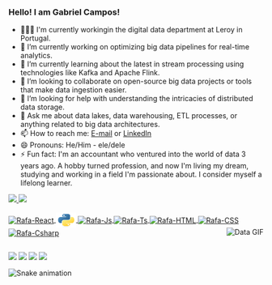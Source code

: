 ### Hello! I am Gabriel Campos!

- 🧑🏼‍💻 I'm currently workingin the digital data department at Leroy in Portugal.
- 🔭 I’m currently working on optimizing big data pipelines for real-time analytics.
- 🌱 I’m currently learning about the latest in stream processing using technologies like Kafka and Apache Flink.
- 👯 I’m looking to collaborate on open-source big data projects or tools that make data ingestion easier.
- 🤔 I’m looking for help with understanding the intricacies of distributed data storage.
- 💬 Ask me about data lakes, data warehousing, ETL processes, or anything related to big data architectures.
- 📫 How to reach me: [E-mail](gabriel.c.campos@ext.leroymerlin.pt) or [LinkedIn](https://www.linkedin.com/in/gabrielcabralcampos/)
- 😄 Pronouns: He/Him - ele/dele
- ⚡ Fun fact: I'm an accountant who ventured into the world of data 3 years ago. A hobby turned profession, and now I'm living my dream, studying and working in a field I'm passionate about. I consider myself a lifelong learner.

<div>
  <a href="https://github.com/Gabezz124">
  <img height="180em" src="https://github-readme-stats.vercel.app/api?username=Gabezz124&show_icons=true&theme=dracula&include_all_commits=true&count_private=true"/>
  <img height="180em" src="https://github-readme-stats.vercel.app/api/top-langs/?username=Gabezz124&layout=compact&langs_count=16&theme=dracula"/>

</div>
<div style="display: inline_block"><br>

  <img align="center" alt="Rafa-React" height="30" width="40" src="https://cdn.jsdelivr.net/gh/devicons/devicon/icons/googlecloud/googlecloud-original.svg">
  <img align="center" alt="Gabezz-Python" height="30" width="40" src="https://raw.githubusercontent.com/devicons/devicon/master/icons/python/python-original.svg">
  <img align="center" alt="Rafa-Js" height="30" width="40" src="https://cdn.jsdelivr.net/gh/devicons/devicon/icons/mysql/mysql-original.svg">
  <img align="center" alt="Rafa-Ts" height="30" width="40" src="https://cdn.jsdelivr.net/gh/devicons/devicon/icons/postgresql/postgresql-original-wordmark.svg">
  <img align="center" alt="Rafa-HTML" height="30" width="40" src="https://cdn.jsdelivr.net/gh/devicons/devicon/icons/linux/linux-original.svg">
  <img align="center" alt="Rafa-CSS" height="30" width="40" src="https://cdn.jsdelivr.net/gh/devicons/devicon/icons/vscode/vscode-original.svg">
  <img align="center" alt="Rafa-Csharp" height="30" width="40" src="https://cdn.jsdelivr.net/gh/devicons/devicon/icons/git/git-original.svg">
  <img align="right" alt="Data GIF" src="https://media.giphy.com/media/Godtj62ewycxy/giphy.gif">

</div>

  ##
 
<div> 
  <a href="https://www.youtube.com/channel/UCSh6emdks-FaqgX0lN8oTRA" target="_blank"><img src="https://img.shields.io/badge/YouTube-FF0000?style=for-the-badge&logo=youtube&logoColor=white" target="_blank"></a>
  <a href="https://instagram.com/cabralzz" target="_blank"><img src="https://img.shields.io/badge/-Instagram-%23E4405F?style=for-the-badge&logo=instagram&logoColor=white" target="_blank"></a>
<!--  	<a href="https://www.twitch.tv/gabezztv" target="_blank"><img src="https://img.shields.io/badge/Twitch-9146FF?style=for-the-badge&logo=twitch&logoColor=white" target="_blank"></a>
 <a href="https://discord.gg/B4quRHh6" target="_blank"><img src="https://img.shields.io/badge/Discord-7289DA?style=for-the-badge&logo=discord&logoColor=white" target="_blank"></a>  -->
  <a href = "mailto:gabrielcabralcampos@gmail.com"><img src="https://img.shields.io/badge/-Gmail-%23333?style=for-the-badge&logo=gmail&logoColor=white" target="_blank"></a>
  <a href="https://www.linkedin.com/in/gabrielcabralcampos" target="_blank"><img src="https://img.shields.io/badge/-LinkedIn-%230077B5?style=for-the-badge&logo=linkedin&logoColor=white" target="_blank"></a> 
 
  ![Snake animation](https://github.com/Gabezz124/Gabezz124/blob/output/github-contribution-grid-snake.svg)


 
</div>
